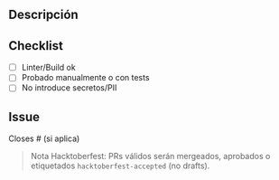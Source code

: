 ## Descripción
<!-- Qué cambia y por qué -->

## Checklist
- [ ] Linter/Build ok
- [ ] Probado manualmente o con tests
- [ ] No introduce secretos/PII

## Issue
Closes #<id> (si aplica)

> Nota Hacktoberfest: PRs válidos serán mergeados, aprobados o etiquetados `hacktoberfest-accepted` (no drafts).
